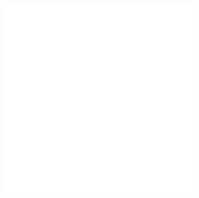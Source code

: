 <img src="https://github.com/lord052/lord052/blob/main/git_hub.gif" alt="The Unlimited" width="520"/>
